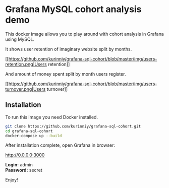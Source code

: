 # Grafana MySQL cohort analysis demo

This docker image allows you to play around with cohort analysis in Grafana using MySQL.

It shows user retention of imaginary website split by months. 

[[https://github.com/kurinniy/grafana-sql-cohort/blob/master/img/users-retention.png|Users retention]]

And amount of money spent split by month users register.

[[https://github.com/kurinniy/grafana-sql-cohort/blob/master/img/users-turnover.png|Users turnover]]

## Installation

To run this image you need Docker installed.

```bash
git clone https://github.com/kurinniy/grafana-sql-cohort.git
cd grafana-sql-cohort
docker-compose up --build
```

After installation complete, open Grafana in browser:

http://0.0.0.0:3000

**Login:** admin  
**Password:** secret

Enjoy!